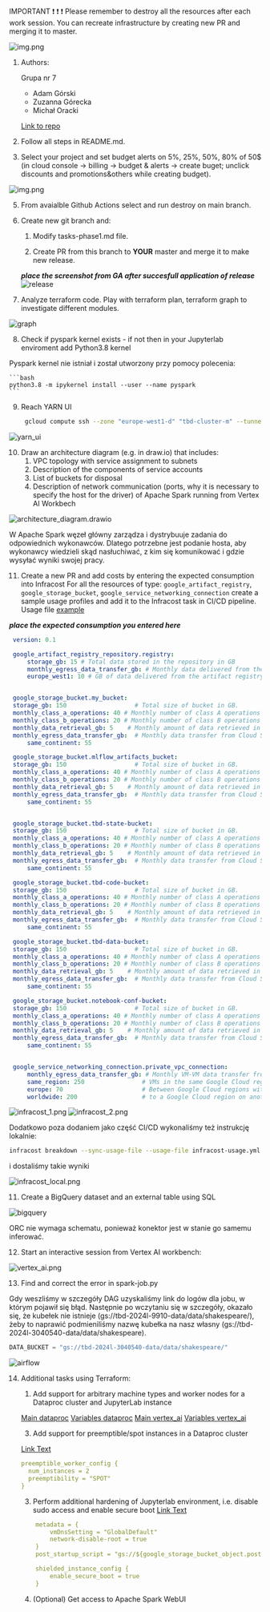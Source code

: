 IMPORTANT ❗ ❗ ❗ Please remember to destroy all the resources after each work session. You can recreate infrastructure by creating new PR and merging it to master.
  
![img.png](doc/figures/destroy.png)

1. Authors:

    Grupa nr 7
    - Adam Górski
    - Zuzanna Górecka
    - Michał Oracki

    [Link to repo](https://github.com/a-s-gorski/tbd-workshop-1)
   
   
2. Follow all steps in README.md.

3. Select your project and set budget alerts on 5%, 25%, 50%, 80% of 50$ (in cloud console -> billing -> budget & alerts -> create buget; unclick discounts and promotions&others while creating budget).

  ![img.png](doc/figures/discounts.png)

5. From avaialble Github Actions select and run destroy on main branch.
   
7. Create new git branch and:
    1. Modify tasks-phase1.md file.
    
    2. Create PR from this branch to **YOUR** master and merge it to make new release. 
    
    ***place the screenshot from GA after succesfull application of release***
![release](doc/figures/release.png)


8. Analyze terraform code. Play with terraform plan, terraform graph to investigate different modules.

![graph](doc/figures/graph.png)

8. Check if pyspark kernel exists - if not then in your Jupyterlab enviroment add Python3.8 kernel 

Pyspark kernel nie istniał i został utworzony przy pomocy polecenia:


    ```bash
    python3.8 -m ipykernel install --user --name pyspark
    ```   

9. Reach YARN UI
   
   ```bash
    gcloud compute ssh --zone "europe-west1-d" "tbd-cluster-m" --tunnel-through-iap --project "tbd-2024l-3040540" -- -L 8088:localhost:8088
   ```
![yarn_ui](doc/figures/yarn_ui.png)
   
10. Draw an architecture diagram (e.g. in draw.io) that includes:
    1. VPC topology with service assignment to subnets
    2. Description of the components of service accounts
    3. List of buckets for disposal
    4. Description of network communication (ports, why it is necessary to specify the host for the driver) of Apache Spark running from Vertex AI Workbech
  
![architecture_diagram.drawio](doc/figures/architecture_diagram.drawio.png)

W Apache Spark węzeł główny zarządza i dystrybuuje zadania do odpowiednich wykonawców. Dlatego potrzebne jest podanie hosta, aby wykonawcy wiedzieli skąd nasłuchiwać, z kim się komunikować i gdzie wysyłać wyniki swojej pracy.

11. Create a new PR and add costs by entering the expected consumption into Infracost
For all the resources of type: `google_artifact_registry`, `google_storage_bucket`, `google_service_networking_connection`
create a sample usage profiles and add it to the Infracost task in CI/CD pipeline. Usage file [example](https://github.com/infracost/infracost/blob/master/infracost-usage-example.yml) 

   ***place the expected consumption you entered here***

   ```yaml
    version: 0.1

    google_artifact_registry_repository.registry:
        storage_gb: 15 # Total data stored in the repository in GB
        monthly_egress_data_transfer_gb: # Monthly data delivered from the artifact registry repository in GB. You can specify any number of Google Cloud regions below, replacing - for _ e.g.:
        europe_west1: 10 # GB of data delivered from the artifact registry to europe-north1.


    google_storage_bucket.my_bucket:
    storage_gb: 150                   # Total size of bucket in GB.
    monthly_class_a_operations: 40 # Monthly number of class A operations (object adds, bucket/object list).
    monthly_class_b_operations: 20 # Monthly number of class B operations (object gets, retrieve bucket/object metadata).
    monthly_data_retrieval_gb: 5    # Monthly amount of data retrieved in GB.
    monthly_egress_data_transfer_gb:  # Monthly data transfer from Cloud Storage to the following, in GB:
        same_continent: 55

    google_storage_bucket.mlflow_artifacts_bucket:
    storage_gb: 150                   # Total size of bucket in GB.
    monthly_class_a_operations: 40 # Monthly number of class A operations (object adds, bucket/object list).
    monthly_class_b_operations: 20 # Monthly number of class B operations (object gets, retrieve bucket/object metadata).
    monthly_data_retrieval_gb: 5    # Monthly amount of data retrieved in GB.
    monthly_egress_data_transfer_gb:  # Monthly data transfer from Cloud Storage to the following, in GB:
        same_continent: 55


    google_storage_bucket.tbd-state-bucket:
    storage_gb: 150                   # Total size of bucket in GB.
    monthly_class_a_operations: 40 # Monthly number of class A operations (object adds, bucket/object list).
    monthly_class_b_operations: 20 # Monthly number of class B operations (object gets, retrieve bucket/object metadata).
    monthly_data_retrieval_gb: 5    # Monthly amount of data retrieved in GB.
    monthly_egress_data_transfer_gb:  # Monthly data transfer from Cloud Storage to the following, in GB:
        same_continent: 55

    google_storage_bucket.tbd-code-bucket:
    storage_gb: 150                   # Total size of bucket in GB.
    monthly_class_a_operations: 40 # Monthly number of class A operations (object adds, bucket/object list).
    monthly_class_b_operations: 20 # Monthly number of class B operations (object gets, retrieve bucket/object metadata).
    monthly_data_retrieval_gb: 5    # Monthly amount of data retrieved in GB.
    monthly_egress_data_transfer_gb:  # Monthly data transfer from Cloud Storage to the following, in GB:
        same_continent: 55

    google_storage_bucket.tbd-data-bucket:
    storage_gb: 150                   # Total size of bucket in GB.
    monthly_class_a_operations: 40 # Monthly number of class A operations (object adds, bucket/object list).
    monthly_class_b_operations: 20 # Monthly number of class B operations (object gets, retrieve bucket/object metadata).
    monthly_data_retrieval_gb: 5    # Monthly amount of data retrieved in GB.
    monthly_egress_data_transfer_gb:  # Monthly data transfer from Cloud Storage to the following, in GB:
        same_continent: 55

    google_storage_bucket.notebook-conf-bucket:
    storage_gb: 150                   # Total size of bucket in GB.
    monthly_class_a_operations: 40 # Monthly number of class A operations (object adds, bucket/object list).
    monthly_class_b_operations: 20 # Monthly number of class B operations (object gets, retrieve bucket/object metadata).
    monthly_data_retrieval_gb: 5    # Monthly amount of data retrieved in GB.
    monthly_egress_data_transfer_gb:  # Monthly data transfer from Cloud Storage to the following, in GB:
        same_continent: 55


    google_service_networking_connection.private_vpc_connection:
        monthly_egress_data_transfer_gb: # Monthly VM-VM data transfer from VPN gateway to the following, in GB:
        same_region: 250                # VMs in the same Google Cloud region.
        europe: 70                      # Between Google Cloud regions within Europe.
        worldwide: 200                  # to a Google Cloud region on another continent.
   
   ``` 



![infracost_1.png](doc/figures/infracost_image1.png)
![infracost_2.png](doc/figures/infracost_image2.png)

Dodatkowo poza dodaniem jako część CI/CD wykonaliśmy też instrukcję lokalnie:

```bash
infracost breakdown --sync-usage-file --usage-file infracost-usage.yml --path .
```

i dostaliśmy takie wyniki

![infracost_local.png](doc/figures/infracost_local.png)

11. Create a BigQuery dataset and an external table using SQL

![bigquery](doc/figures/bigquery.png)

ORC nie wymaga schematu, ponieważ konektor jest w stanie go samemu inferować.
  
12. Start an interactive session from Vertex AI workbench:

![vertex_ai.png](doc/figures/vertex_ai.png)

   
13. Find and correct the error in spark-job.py

Gdy weszliśmy w szczegóły DAG uzyskaliśmy link do logów dla jobu, w którym
pojawił się błąd. Następnie po wczytaniu się w szczegóły, okazało się, że
kubełek nie istnieje (gs://tbd-2024l-9910-data/data/shakespeare/), żeby to naprawić
podmieniliśmy nazwę kubełka na nasz własny (gs://tbd-2024l-3040540-data/data/shakespeare).

```python
DATA_BUCKET = "gs://tbd-2024l-3040540-data/data/shakespeare/"

```

![airflow](doc/figures/airflow.png)


14. Additional tasks using Terraform:

    1. Add support for arbitrary machine types and worker nodes for a Dataproc cluster and JupyterLab instance
    
    [Main dataproc](https://github.com/a-s-gorski/tbd-workshop-1/blob/master/modules/dataproc/main.tf)
    [Variables dataproc](https://github.com/a-s-gorski/tbd-workshop-1/blob/master/modules/dataproc/variables.tf)
    [Main vertex_ai](https://github.com/a-s-gorski/tbd-workshop-1/blob/master/modules/vertex-ai-workbench/main.tf)
    [Variables vertex_ai](https://github.com/a-s-gorski/tbd-workshop-1/blob/master/modules/vertex-ai-workbench/variables.tf)


    
    3. Add support for preemptible/spot instances in a Dataproc cluster

    [Link Text](https://github.com/a-s-gorski/tbd-workshop-1/blob/master/modules/dataproc/main.tf)

    ```yaml
    preemptible_worker_config {
      num_instances = 2
      preemptibility = "SPOT"
    }
    ```
    
    3. Perform additional hardening of Jupyterlab environment, i.e. disable sudo access and enable secure boot
    [Link Text](https://github.com/a-s-gorski/tbd-workshop-1/blob/master/modules/vertex-ai-workbench/main.tf)
    ```yaml
        metadata = {
            vmDnsSetting = "GlobalDefault"
            network-disable-root = true
        }
        post_startup_script = "gs://${google_storage_bucket_object.post-startup.bucket}/${google_storage_bucket_object.post-startup.name}"

        shielded_instance_config {
            enable_secure_boot = true
        }
    ```

    4. (Optional) Get access to Apache Spark WebUI
